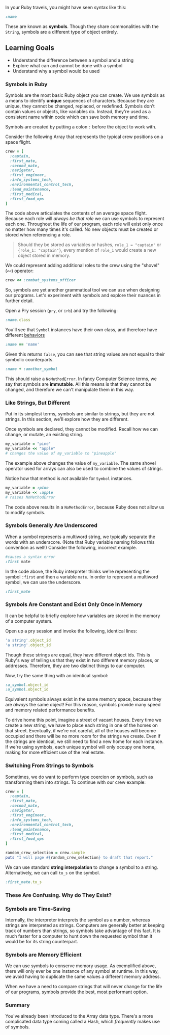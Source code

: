 In your Ruby travels, you might have seen syntax like this:

```ruby
:name
```

These are known as **symbols**. Though they share commonalities with the `String`,
symbols are a different type of object entirely.

## Learning Goals

* Understand the difference between a symbol and a string
* Explore what can and cannot be done with a symbol
* Understand why a symbol would be used

### Symbols in Ruby

Symbols are the most basic Ruby object you can create. We use symbols as a means to identify **unique** sequences of characters. Because they are unique, they cannot be changed, replaced, or redefined.  Symbols don't contain values or objects, like variables do. Instead, they're used as a consistent name within code which can save both memory and time.

Symbols are created by putting a colon `:` before the object to work with.

Consider the following Array that represents the typical crew positions on a space flight.

```ruby
crew = [
  :captain,
  :first_mate,
  :second_mate,
  :navigator,
  :first_engineer,
  :info_systems_tech,
  :environmental_control_tech,
  :lead_maintenance,
  :first_medical,
  :first_food_ops
]
```

The code above articulates the contents of an average space flight. Because each role will _always be that role_ we can use symbols to represent each one. Throughout the life of our program, each role will exist only once no matter how many times it's called. No new objects must be created or stored when referencing a role.   

> Should they be stored as variables or hashes, `role_1 = "captain"` or `{role_1: "captain"}`, every mention of `role_1` would create a new object stored in memory.

We could represent adding additional roles to the crew using the "shovel" (`<<`) operator:

```ruby
crew << :combat_systems_officer
```

So, symbols are yet another grammatical tool we can use when designing our programs.
Let's experiment with symbols and explore their nuances in further detail.

Open a Pry session (`pry`, or `irb`) and try the following:

```ruby
:name.class
```

You'll see that `Symbol` instances have their own class, and therefore have different [behaviors](http://ruby-doc.org/core-2.3.0/Symbol.html)

```ruby
:name == 'name'
```

Given this returns `false`, you can see that string values are not equal to their symbolic counterparts.

```ruby
:name + :another_symbol
```

This should raise a `NoMethodError`. In fancy Computer Science terms, we say that symbols are **immutable**. All this means is that they cannot be changed, and therefore we can't manipulate them in this way.

### Like Strings, But Different

Put in its simplest terms, symbols are similar to strings, but they are not strings.
In this section, we'll explore how they are different.

Once symbols are declared, they cannot be modified. Recall how we can change, or mutate, an existing string.

```ruby
my_variable = "pine"
my_variable << "apple"
# changes the value of my_variable to "pineapple"
```

The example above changes the value of `my_variable`. The same shovel operator used for arrays can also be used to combine the values of strings.

Notice how that method is *not* available for `Symbol` instances.

```ruby
my_variable = :pine
my_variable << :apple
# raises NoMethodError
```

The code above results in a `NoMethodError`, because Ruby does not allow us to modify symbols.

### Symbols Generally Are Underscored

When a symbol represents a multiword string, we typically separate the words with an underscore. (Note that Ruby variable naming follows this convention as well!)
Consider the following, incorrect example.

```ruby
#causes a syntax error
:first mate
```

In the code above, the Ruby interpreter thinks we're representing the symbol `:first` and then a variable `mate`.
In order to represent a multiword symbol, we can use the underscore.

```ruby
:first_mate
```

### Symbols Are Constant and Exist Only Once In Memory

It can be helpful to briefly explore how variables are stored in the memory of a computer system.

Open up a pry session and invoke the following, identical lines:

```ruby
'a string'.object_id
'a string'.object_id
```

Though these strings are equal, they have different object ids.
This is Ruby's way of telling us that they exist in two different memory places, or addresses. Therefore, they are two distinct things to our computer.

Now, try the same thing with an identical symbol:

```ruby
:a_symbol.object_id
:a_symbol.object_id
```

Equivalent symbols always exist in the same memory space, because they are *always* the same object!
For this reason, symbols provide many speed and memory related performance benefits.

To drive home this point, imagine a street of vacant houses.
Every time we create a new string, we have to place each string in one of the homes on that street.
Eventually, if we're not careful, all of the houses will become occupied and
there will be no more room for the strings we create.
Even if the strings are identical, we still need to find a new home for each instance.
If we're using symbols, each unique symbol will only occupy one home,
making for more efficient use of the real estate.

### Switching From Strings to Symbols

Sometimes, we do want to perform type coercion on symbols, such as transforming them into strings. To continue with our crew example:

```ruby
crew = [
  :captain,
  :first_mate,
  :second_mate,
  :navigator,
  :first_engineer,
  :info_systems_tech,
  :environmental_control_tech,
  :lead_maintenance,
  :first_medical,
  :first_food_ops
]

random_crew_selection = crew.sample
puts "I will page #{random_crew_selection} to draft that report."
```

We can use standard **string interpolation** to change a symbol to a string.
Alternatively, we can call `to_s` on the symbol.

```ruby
:first_mate.to_s
```

### These Are Confusing. Why do They Exist?

### Symbols are Time-Saving

Internally, the interpreter interprets the symbol as a number, whereas strings are interpreted as strings.
Computers are generally better at keeping track of numbers than strings, so symbols take advantage of this fact. It is much faster for a computer to hunt down the requested symbol than it would be for its string counterpart.

### Symbols are Memory Efficient

We can use symbols to conserve memory usage.  As exemplified above, there will only ever be one instance of any symbol at runtime.  In this way, we avoid having to duplicate the same values a different memory address.

When we have a need to compare strings that will never change for the life of our programs, symbols provide the best, most performant option.

### Summary

You've already been introduced to the Array data type. There's a more complicated data type coming called a Hash, which *frequently* makes use of symbols.
